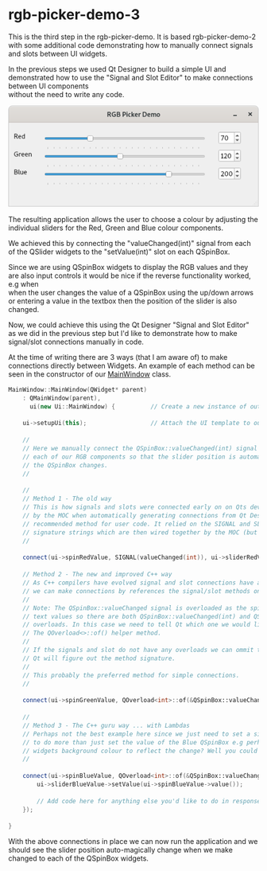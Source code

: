 # rgb-picker-demo-3

This is the third step in the rgb-picker-demo. It is based rgb-picker-demo-2
with some additional code demonstrating how to manually connect signals and slots between UI widgets.

In the previous steps we used Qt Designer to build a simple UI and demonstrated how to use the "Signal and Slot Editor" to make connections between UI components<br>
without the need to write any code.

![rgb-picker-demo](../docs/screenshots/rgb-picker-demo-2-006.png)

The resulting application allows the user to choose a colour by adjusting the individual sliders for the Red, Green and Blue colour components.

We achieved this by connecting the "valueChanged(int)" signal from each of the QSlider widgets to the "setValue(int)" slot on each QSpinBox.

Since we are using QSpinBox widgets to display the RGB values and they are also input controls it would be nice if the reverse functionality worked, e.g when<br>
when the user changes the value of a QSpinBox using the up/down arrows or entering a value in the textbox then the position of the slider is also changed.

Now, we could achieve this using the Qt Designer "Signal and Slot Editor" as we did in the previous step but I'd like to demonstrate how to make signal/slot connections manually in code.

At the time of writing there are 3 ways (that I am aware of) to make connections directly between Widgets. An example of each method can be seen in the
constructor of our [MainWindow](MainWindow.cpp) class.


```C++
MainWindow::MainWindow(QWidget* parent)
    : QMainWindow(parent),
      ui(new Ui::MainWindow) {          // Create a new instance of out UI template

    ui->setupUi(this);                  // Attach the UI template to our MainWindow

    //
    // Here we manually connect the QSpinBox::valueChanged(int) signal to the QSlider::setValue(int) for
    // each of our RGB components so that the slider position is automatically updated when the value of
    // the QSpinBox changes.
    //

    //
    // Method 1 - The old way
    // This is how signals and slots were connected early on on Qts development. It is still used
    // by the MOC when automatically generating connections from Qt Designer but is no longer the
    // recommended method for user code. It relied on the SIGNAL and SLOT macros to generates method
    // signature strings which are then wired together by the MOC (but in C++ macros are evil)
    //

    connect(ui->spinRedValue, SIGNAL(valueChanged(int)), ui->sliderRedValue, SLOT(setValue(int)));

    // Method 2 - The new and improved C++ way
    // As C++ compilers have evolved signal and slot connections have also evolved. With modern C++
    // we can make connections by references the signal/slot methods on each Widget
    //
    // Note: The QSpinBox::valueChanged signal is overloaded as the spin box can contain numeric or
    // text values so there are both QSpinBox::valueChanged(int) and QSpinBox:valueChanged(const QString&)
    // overloads. In this case we need to tell Qt which one we would like to connect. This is done using
    // The QOverload<>::of() helper method.
    //
    // If the signals and slot do not have any overloads we can ommit this (e.g &QSpingBox::valueChanged) and
    // Qt will figure out the method signature.
    //
    // This probably the preferred method for simple connections.
    //

    connect(ui->spinGreenValue, QOverload<int>::of(&QSpinBox::valueChanged), ui->sliderGreenValue, &QSlider::setValue);

    //
    // Method 3 - The C++ guru way ... with Lambdas
    // Perhaps not the best example here since we just need to set a single value, but image you wanted
    // to do more than just set the value of the Blue QSpinBox e.g perhaps change the blue value of another
    // widgets background colour to reflect the change? Well you could do this inside the lambda too.
    //

    connect(ui->spinBlueValue, QOverload<int>::of(&QSpinBox::valueChanged), ui->sliderBlueValue, [=]() {
        ui->sliderBlueValue->setValue(ui->spinBlueValue->value());

        // Add code here for anything else you'd like to do in response to the QSpinBox:valueChanged signal.
    });

}
```

With the above connections in place we can now run the application and we should see the slider position auto-magically change when we make changed to each of the QSpinBox widgets.
